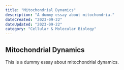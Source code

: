 ```yaml
---
title: "Mitochondrial Dynamics"
description: "A dummy essay about mitochondria."
dateCreated: "2023-09-22"
dateUpdated: "2023-09-22"
category: "Cellular & Molecular Biology"
---
```


## Mitochondrial Dynamics

This is a dummy essay about mitochondrial dynamics. 